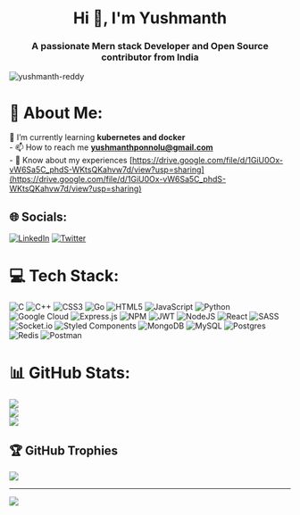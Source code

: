 <h1 align="center">Hi 👋, I'm Yushmanth</h1>
<h3 align="center">A passionate Mern stack Developer and Open Source contributor from India</h3>

<p align="left"> <img src="https://komarev.com/ghpvc/?username=yushmanth-reddy&label=Profile%20views&color=0e75b6&style=flat" alt="yushmanth-reddy" /> </p>

# 💫 About Me:
🌱 I’m currently learning **kubernetes and docker**<br>- 📫 How to reach me **yushmanthponnolu@gmail.com**<br>- 📄 Know about my experiences [https://drive.google.com/file/d/1GiU0Ox-vW6Sa5C_phdS-WKtsQKahvw7d/view?usp=sharing](https://drive.google.com/file/d/1GiU0Ox-vW6Sa5C_phdS-WKtsQKahvw7d/view?usp=sharing)


## 🌐 Socials:
[![LinkedIn](https://img.shields.io/badge/LinkedIn-%230077B5.svg?logo=linkedin&logoColor=white)](https://linkedin.com/in/yushmanth) [![Twitter](https://img.shields.io/badge/Twitter-%231DA1F2.svg?logo=Twitter&logoColor=white)](https://twitter.com/yushmanth_p) 

# 💻 Tech Stack:
![C](https://img.shields.io/badge/c-%2300599C.svg?style=flat&logo=c&logoColor=white) ![C++](https://img.shields.io/badge/c++-%2300599C.svg?style=flat&logo=c%2B%2B&logoColor=white) ![CSS3](https://img.shields.io/badge/css3-%231572B6.svg?style=flat&logo=css3&logoColor=white) ![Go](https://img.shields.io/badge/go-%2300ADD8.svg?style=flat&logo=go&logoColor=white) ![HTML5](https://img.shields.io/badge/html5-%23E34F26.svg?style=flat&logo=html5&logoColor=white) ![JavaScript](https://img.shields.io/badge/javascript-%23323330.svg?style=flat&logo=javascript&logoColor=%23F7DF1E) ![Python](https://img.shields.io/badge/python-3670A0?style=flat&logo=python&logoColor=ffdd54) ![Google Cloud](https://img.shields.io/badge/Google%20Cloud-%234285F4.svg?style=flat&logo=google-cloud&logoColor=white) ![Express.js](https://img.shields.io/badge/express.js-%23404d59.svg?style=flat&logo=express&logoColor=%2361DAFB) ![NPM](https://img.shields.io/badge/NPM-%23000000.svg?style=flat&logo=npm&logoColor=white) ![JWT](https://img.shields.io/badge/JWT-black?style=flat&logo=JSON%20web%20tokens) ![NodeJS](https://img.shields.io/badge/node.js-6DA55F?style=flat&logo=node.js&logoColor=white) ![React](https://img.shields.io/badge/react-%2320232a.svg?style=flat&logo=react&logoColor=%2361DAFB) ![SASS](https://img.shields.io/badge/SASS-hotpink.svg?style=flat&logo=SASS&logoColor=white) ![Socket.io](https://img.shields.io/badge/Socket.io-black?style=flat&logo=socket.io&badgeColor=010101) ![Styled Components](https://img.shields.io/badge/styled--components-DB7093?style=flat&logo=styled-components&logoColor=white) ![MongoDB](https://img.shields.io/badge/MongoDB-%234ea94b.svg?style=flat&logo=mongodb&logoColor=white) ![MySQL](https://img.shields.io/badge/mysql-%2300f.svg?style=flat&logo=mysql&logoColor=white) ![Postgres](https://img.shields.io/badge/postgres-%23316192.svg?style=flat&logo=postgresql&logoColor=white) ![Redis](https://img.shields.io/badge/redis-%23DD0031.svg?style=flat&logo=redis&logoColor=white) ![Postman](https://img.shields.io/badge/Postman-FF6C37?style=flat&logo=postman&logoColor=white)
# 📊 GitHub Stats:
![](https://github-readme-stats.vercel.app/api?username=Yushmanth-reddy&theme=dark&hide_border=false&include_all_commits=false&count_private=false)<br/>
![](https://github-readme-streak-stats.herokuapp.com/?user=Yushmanth-reddy&theme=dark&hide_border=false)<br/>
![](https://github-readme-stats.vercel.app/api/top-langs/?username=Yushmanth-reddy&theme=dark&hide_border=false&include_all_commits=false&count_private=false&layout=compact)

## 🏆 GitHub Trophies
![](https://github-profile-trophy.vercel.app/?username=Yushmanth-reddy&theme=radical&no-frame=false&no-bg=true&margin-w=4)

---
[![](https://visitcount.itsvg.in/api?id=Yushmanth-reddy&icon=6&color=1)](https://visitcount.itsvg.in)

<!-- Proudly created with GPRM ( https://gprm.itsvg.in ) -->
